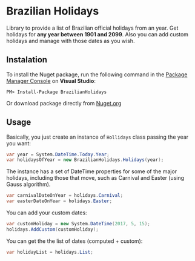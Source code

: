 # Brazilian Holidays

Library to provide a list of Brazilian official holidays from an year.
Get holidays for **any year between 1901 and 2099**. Also you can add custom holidays and manage with those dates as you wish.

## Instalation

To install the Nuget package, run the following command in the [Package Manager Console](https://docs.nuget.org/docs/start-here/using-the-package-manager-console) on **Visual Studio**:

```
PM> Install-Package BrazilianHolidays
```

Or download package directly from [Nuget.org](https://www.nuget.org/packages/BrazilianHolidays/)

## Usage

Basically, you just create an instance of ```Hollidays``` class passing the year you want:

```csharp
var year = System.DateTime.Today.Year;
var holidaysOfYear = new BrazilianHolidays.Holidays(year);
```

The instance has a set of DateTime properties for some of the major holidays, including those that move, such as Carnival and Easter (using Gauss algorithm).

```csharp
var carnivalDateOnYear = holidays.Carnival;
var easterDateOnYear = holidays.Easter;
```

You can add your custom dates:

```csharp
var customHoliday = new System.DateTime(2017, 5, 15);
holidays.AddCustom(customHoliday);
```

You can get the the list of dates (computed + custom):

```csharp
var holidayList = holidays.List;
```

